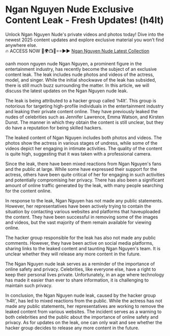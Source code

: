 # Ngan Nguyen Nude Exclusive Content Leak - Fresh Updates! (h4lt)

Unlock Ngan Nguyen Nude's private videos and photos today! Dive into the newest 2025 content updates and explore exclusive material you won’t find anywhere else.
<br>
🔥 ACCESS NOW 🔴🌍📺📱==►► <a href="https://tinyurl.com/4n4u5rde" rel="nofollow">Ngan Nguyen Nude Latest Collection</a>
<br><br>
oanh moon nguyen nude
 Ngan Nguyen, a prominent figure in the entertainment industry, has recently become the subject of an exclusive content leak. The leak includes nude photos and videos of the actress, model, and singer. While the initial shockwave of the leak has subsided, there is still much buzz surrounding the matter. In this article, we will discuss the latest updates on the Ngan Nguyen nude leak.

The leak is being attributed to a hacker group called 'h4lt'. This group is notorious for targeting high-profile individuals in the entertainment industry and leaking their private content online. They have previously leaked the nudes of celebrities such as Jennifer Lawrence, Emma Watson, and Kirsten Dunst. The manner in which they obtain the content is still unclear, but they do have a reputation for being skilled hackers.

The leaked content of Ngan Nguyen includes both photos and videos. The photos show the actress in various stages of undress, while some of the videos depict her engaging in intimate activities. The quality of the content is quite high, suggesting that it was taken with a professional camera.

Since the leak, there have been mixed reactions from Ngan Nguyen's fans and the public at large. While some have expressed their support for the actress, others have been quite critical of her for engaging in such activities and potentially compromising her privacy. There has also been a significant amount of online traffic generated by the leak, with many people searching for the content online.

In response to the leak, Ngan Nguyen has not made any public statements. However, her representatives have been actively trying to contain the situation by contacting various websites and platforms that haveuploaded the content. They have been successful in removing some of the images and videos, but the vast majority of them remain available for viewing online.

The hacker group responsible for the leak has also not made any public comments. However, they have been active on social media platforms, sharing links to the leaked content and taunting Ngan Nguyen's team. It is unclear whether they will release any more content in the future.

The Ngan Nguyen nude leak serves as a reminder of the importance of online safety and privacy. Celebrities, like everyone else, have a right to keep their personal lives private. Unfortunately, in an age where technology has made it easier than ever to share information, it is challenging to maintain such privacy.

In conclusion, the Ngan Nguyen nude leak, caused by the hacker group 'h4lt', has led to mixed reactions from the public. While the actress has not made any public statements, her representatives are working to remove the leaked content from various websites. The incident serves as a warning to both celebrities and the public about the importance of online safety and privacy. As for updates on the leak, one can only wait and see whether the hacker group decides to release any more content in the future.
